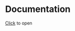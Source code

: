 # Documentation

[Click](https://stefangabos.github.io/Zebra_Pagination/Zebra_Pagination/Zebra_Pagination.html) to open
